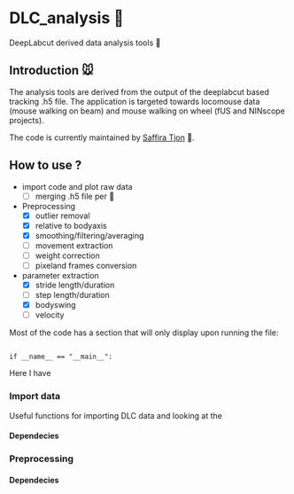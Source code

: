 # DLC_analysis :brain:
DeepLabcut derived data analysis tools :mouse2:

## Introduction :mouse:
The analysis tools are derived from the output of the deeplabcut based tracking .h5 file. 
The application is targeted towards locomouse data (mouse walking on beam) and mouse walking on wheel (fUS and NINscope projects). 

The code is currently maintained by [Saffira Tjon](https://neuro.nl/person/Saffira-Tjon) :pig:. 

## How to use ? 
* import code and plot raw data 
  * [ ] merging .h5 file per :mouse2:
* Preprocessing
  * [x] outlier removal
  * [x] relative to bodyaxis
  * [x] smoothing/filtering/averaging
  * [ ] movement extraction
  * [ ] weight correction
  * [ ] pixeland frames conversion
* parameter extraction
  * [x] stride length/duration
  * [ ] step length/duration
  * [x] bodyswing
  * [ ] velocity

Most of the code has a section that will only display upon running the file:

```

if __name__ == "__main__":

```

Here I have 

### Import data 
Useful functions for importing DLC data and looking at the 

#### Dependecies
### Preprocessing
#### Dependecies
